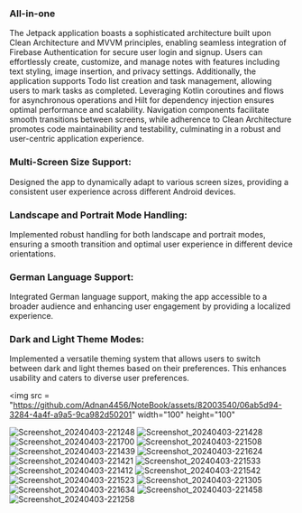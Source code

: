 

### All-in-one

The Jetpack application boasts a sophisticated architecture built upon Clean Architecture and MVVM principles, enabling seamless integration of Firebase Authentication for secure user login and signup. Users can effortlessly create, customize, and manage notes with features including text styling, image insertion, and privacy settings. Additionally, the application supports Todo list creation and task management, allowing users to mark tasks as completed. Leveraging Kotlin coroutines and flows for asynchronous operations and Hilt for dependency injection ensures optimal performance and scalability. Navigation components facilitate smooth transitions between screens, while adherence to Clean Architecture promotes code maintainability and testability, culminating in a robust and user-centric application experience.

### Multi-Screen Size Support:
Designed the app to dynamically adapt to various screen sizes, providing a consistent user experience across different Android devices.

### Landscape and Portrait Mode Handling:
Implemented robust handling for both landscape and portrait modes, ensuring a smooth transition and optimal user experience in different device orientations.

### German Language Support:
Integrated German language support, making the app accessible to a broader audience and enhancing user engagement by providing a localized experience.

### Dark and Light Theme Modes:
Implemented a versatile theming system that allows users to switch between dark and light themes based on their preferences. This enhances usability and caters to diverse user preferences.

<img
  src = "https://github.com/Adnan4456/NoteBook/assets/82003540/06ab5d94-3284-4a4f-a9a5-9ca982d50201"     width="100" height="100"

![Screenshot_20240403-221248](https://github.com/Adnan4456/NoteBook/assets/82003540/06ab5d94-3284-4a4f-a9a5-9ca982d50201)
![Screenshot_20240403-221428](https://github.com/Adnan4456/NoteBook/assets/82003540/9cebbf75-4c85-40f2-bfe6-9721c7acec69)
![Screenshot_20240403-221700](https://github.com/Adnan4456/NoteBook/assets/82003540/f203f004-9d21-49eb-a262-180d2c24452c)
![Screenshot_20240403-221508](https://github.com/Adnan4456/NoteBook/assets/82003540/3e6dbf24-79e1-445e-932c-ed36c53c1396)
![Screenshot_20240403-221439](https://github.com/Adnan4456/NoteBook/assets/82003540/abfc2248-6316-42ae-afdc-5d0568d43e09)
![Screenshot_20240403-221624](https://github.com/Adnan4456/NoteBook/assets/82003540/2cd2a6aa-6bbe-4848-9f2a-39d5c9168a56)
![Screenshot_20240403-221421](https://github.com/Adnan4456/NoteBook/assets/82003540/85e8f686-2f40-4c7b-955e-548cb0d5eaa3)
![Screenshot_20240403-221533](https://github.com/Adnan4456/NoteBook/assets/82003540/3c2b14d4-aedb-4cbd-a64f-b99b8ffeb153)
![Screenshot_20240403-221412](https://github.com/Adnan4456/NoteBook/assets/82003540/20c8bb30-b616-4b50-bdac-a202850afaf1)
![Screenshot_20240403-221542](https://github.com/Adnan4456/NoteBook/assets/82003540/53075820-81fa-404f-a26c-2f24437527a2)
![Screenshot_20240403-221523](https://github.com/Adnan4456/NoteBook/assets/82003540/161f6fe0-ce64-42a8-be01-a1b381972f83)
![Screenshot_20240403-221305](https://github.com/Adnan4456/NoteBook/assets/82003540/47786200-8c3a-4180-8155-26079aea7c60)
![Screenshot_20240403-221634](https://github.com/Adnan4456/NoteBook/assets/82003540/ce1e80d9-fe99-404b-97fa-9cd2de71cc6f)
![Screenshot_20240403-221458](https://github.com/Adnan4456/NoteBook/assets/82003540/37c53876-e700-4eb2-8357-1f2634917f7b)
![Screenshot_20240403-221258](https://github.com/Adnan4456/NoteBook/assets/82003540/31f3e091-4943-41fd-b505-aa0a87476e92)



